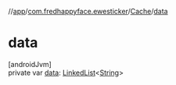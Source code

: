 //[app](../../../index.md)/[com.fredhappyface.ewesticker](../index.md)/[Cache](index.md)/[data](data.md)

# data

[androidJvm]\
private var [data](data.md): [LinkedList](https://developer.android.com/reference/kotlin/java/util/LinkedList.html)&lt;[String](https://kotlinlang.org/api/latest/jvm/stdlib/kotlin/-string/index.html)&gt;
